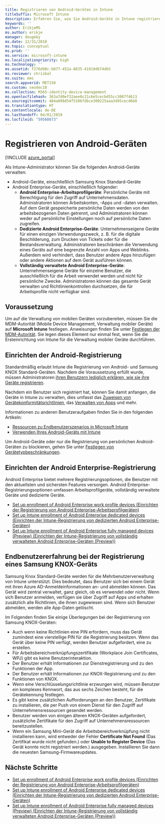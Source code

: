 ```yaml
---
title: Registrieren von Android-Geräten in Intune
titleSuffix: Microsoft Intune
description: Erfahren Sie, wie Sie Android-Geräte in Intune registrieren.
keywords: ''
author: ErikjeMS
ms.author: erikje
manager: dougeby
ms.date: 12/31/2018
ms.topic: conceptual
ms.prod: ''
ms.service: microsoft-intune
ms.localizationpriority: high
ms.technology: ''
ms.assetid: f276d98c-b077-452a-8835-41919d674db5
ms.reviewer: chrisbal
ms.suite: ems
search.appverid: MET150
ms.custom: seodec18
ms.collection: M365-identity-device-management
ms.openlocfilehash: 363a7d0ef32aee0c21c6e5cecbd55cc3087f4613
ms.sourcegitcommit: 484a898d54f5386fdbce300225aaa3495cecd6b0
ms.translationtype: HT
ms.contentlocale: de-DE
ms.lasthandoff: 04/01/2019
ms.locfileid: "59568673"
---
```

# <a name="enroll-android-devices"></a>Registrieren von Android-Geräten

[!INCLUDE [azure_portal](./includes/azure_portal.md)]

Als Intune-Administrator können Sie die folgenden Android-Geräte verwalten:
- Android-Geräte, einschließlich Samsung Knox Standard-Geräte
- Android Enterprise-Geräte, einschließlich folgender:
    - **Android Enterprise-Arbeitsprofilgeräte**: Persönliche Geräte mit Berechtigung für den Zugriff auf Unternehmensdaten. Administratoren können Arbeitskonten, -Apps und -daten verwalten. Auf dem Gerät gespeicherte persönliche Daten werden von den arbeitsbezogenen Daten getrennt, und Administratoren können weder auf persönliche Einstellungen noch auf persönliche Daten zugreifen. 
    - **Dedizierte Android Enterprise-Geräte**: Unternehmenseigene Geräte für einen einzigen Verwendungszweck, z. B. für die digitale Beschilderung, zum Drucken von Tickets oder für die Bestandsverwaltung. Administratoren beschränken die Verwendung eines Geräts auf eine begrenzte Anzahl von Apps und Weblinks. Außerdem wird verhindert, dass Benutzer andere Apps hinzufügen oder andere Aktionen auf dem Gerät ausführen können.
    - **Vollständig verwaltete Android Enterprise-Geräte**: Unternehmenseigene Geräte für einzelne Benutzer, die ausschließlich für die Arbeit verwendet werden und nicht für persönliche Zwecke. Administratoren können das gesamte Gerät verwalten und Richtlinienkontrollen durchsetzen, die für Arbeitsprofile nicht verfügbar sind. 

## <a name="prerequisite"></a>Voraussetzung

Um auf die Verwaltung von mobilen Geräten vorzubereiten, müssen Sie die MDM-Autorität (Mobile Device Management, Verwaltung mobiler Geräte) auf **Microsoft Intune** festlegen. Anweisungen finden Sie unter [Festlegen der MDM-Autorität](mdm-authority-set.md). Sie legen dieses Element nur einmal fest, wenn Sie die Ersteinrichtung von Intune für die Verwaltung mobiler Geräte durchführen.

## <a name="set-up-android-enrollment"></a>Einrichten der Android-Registrierung

Standardmäßig erlaubt Intune die Registrierung von Android- und Samsung KNOX Standard-Geräten. Nachdem die Voraussetzung erfüllt wurde, müssen Administratoren [ihren Benutzern lediglich erklären, wie sie ihre Geräte registrieren](/intune-user-help/enroll-your-device-in-intune-android).

Nachdem ein Benutzer sich registriert hat, können Sie damit anfangen, die Geräte in Intune zu verwalten, dies umfasst das [Zuweisen von Gerätekonformitätsrichtlinien](compliance-policy-create-android.md), das [Verwalten von Apps](app-management.md) und mehr.

Informationen zu anderen Benutzeraufgaben finden Sie in den folgenden Artikeln:

- [Ressourcen zu Endbenutzerszenarios in Microsoft Intune](end-user-educate.md)
- [Verwenden Ihres Android-Geräts mit Intune](https://docs.microsoft.com/intune-user-help/using-your-android-device-with-intune)

Um Android-Geräte oder nur die Registrierung von persönlichen Android-Geräten zu blockieren, gehen Sie unter [Festlegen von Gerätetypbeschränkungen](enrollment-restrictions-set.md).

## <a name="set-up-android-enterprise-enrollment"></a>Einrichten der Android Enterprise-Registrierung

Android Enterprise bietet mehrere Registrierungsoptionen, die Benutzer mit den aktuellsten und sichersten Features versorgen. Android Enterprise-Registrierungsoptionen umfassen Arbeitsprofilgeräte, vollständig verwaltete Geräte und dedizierte Geräte.

- [Set up enrollment of Android Enterprise work profile devices (Einrichten der Registrierung von Android Enterprise-Arbeitsprofilgeräten)](android-work-profile-enroll.md)
- [Set up Intune enrollment of Android Enterprise dedicated devices (Einrichten der Intune-Registrierung von dedizierten Android Enterprise-Geräten)](android-kiosk-enroll.md)
- [Set up Intune enrollment of Android Enterprise fully managed devices (Preview) (Einrichten der Intune-Registrierung von vollständig verwalteten Android Enterprise-Geräten (Preview))](android-fully-managed-enroll.md)

## <a name="end-user-experience-when-enrolling-a-samsung-knox-device"></a>Endbenutzererfahrung bei der Registrierung eines Samsung KNOX-Geräts

Samsung Knox Standard-Geräte werden für die Mehrbenutzerverwaltung von Intune unterstützt. Dies bedeutet, dass Benutzer sich bei einem Gerät mit ihren Azure AD-Anmeldeinformationen an- und abmelden können. Das Gerät wird zentral verwaltet, ganz gleich, ob es verwendet oder nicht. Wenn sich Benutzer anmelden, verfügen sie über Zugriff auf Apps und erhalten zusätzlich alle Richtlinien, die ihnen zugewiesen sind. Wenn sich Benutzer abmelden, werden alle App-Daten gelöscht.

Im Folgenden finden Sie einige Überlegungen bei der Registrierung von Samsung KNOX-Geräten:
-   Auch wenn keine Richtlinien eine PIN erfordern, muss das Gerät zumindest eine vierstellige PIN für die Registrierung besitzen. Wenn das Gerät über keine PIN verfügt, werden Benutzer aufgefordert, eine zu erstellen.
-   Für Arbeitsbereichverknüpfungszertifikate (Workplace Join Certificates, WPJ) gibt es keine Benutzerinteraktion.
-   Der Benutzer erhält Informationen zur Dienstregistrierung und zu den Funktionen der App.
-   Der Benutzer erhält Informationen zur KNOX-Registrierung und zu den Funktionen von KNOX.
-   Wenn eine Verschlüsselungsrichtlinie erzwungen wird, müssen Benutzer ein komplexes Kennwort, das aus sechs Zeichen besteht, für die Gerätekennung festlegen.
-   Es gibt keine zusätzlichen Aufforderungen an den Benutzer, Zertifikate zu installieren, die per Push von einem Dienst für den Zugriff auf Unternehmensressourcen gesendet werden.
- Benutzer werden von einigen älteren KNOX-Geräten aufgefordert, zusätzliche Zertifikate für den Zugriff auf Unternehmensressourcen bereitzustellen.
- Wenn ein Samsung Mini-Gerät die Arbeitsbereichverknüpfung nicht installieren kann, wird entweder der Fehler **Certificate Not Found** (Das Zertifikat wurde nicht gefunden.) oder **Unable to Register Device** (Das Gerät konnte nicht registriert werden.) ausgegeben. Installieren Sie dann die neuesten Samsung-Firmwareupdates.

## <a name="next-steps"></a>Nächste Schritte

- [Set up enrollment of Android Enterprise work profile devices (Einrichten der Registrierung von Android Enterprise-Arbeitsprofilgeräten)](android-work-profile-enroll.md)
- [Set up Intune enrollment of Android Enterprise dedicated devices (Einrichten der Intune-Registrierung von dedizierten Android Enterprise-Geräten)](android-kiosk-enroll.md)
- [Set up Intune enrollment of Android Enterprise fully managed devices (Preview) (Einrichten der Intune-Registrierung von vollständig verwalteten Android Enterprise-Geräten (Preview))](android-fully-managed-enroll.md)
